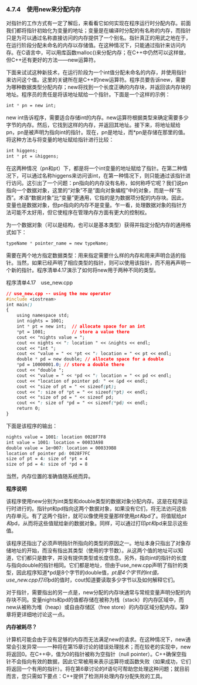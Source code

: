 ### 4.7.4　使用new来分配内存

对指针的工作方式有一定了解后，来看看它如何实现在程序运行时分配内存。前面我们都将指针初始化为变量的地址；变量是在编译时分配的有名称的内存，而指针只是为可以通过名称直接访问的内存提供了一个别名。指针真正的用武之地在于，在运行阶段分配未命名的内存以存储值。在这种情况下，只能通过指针来访问内存。在C语言中，可以用库函数malloc()来分配内存；在C++中仍然可以这样做，但C++还有更好的方法——new运算符。

下面来试试这种新技术，在运行阶段为一个int值分配未命名的内存，并使用指针来访问这个值。这里的关键所在是C++的new运算符。程序员要告诉new，需要为哪种数据类型分配内存；new将找到一个长度正确的内存块，并返回该内存块的地址。程序员的责任是将该地址赋给一个指针。下面是一个这样的示例：

```css
int * pn = new int;
```

new int告诉程序，需要适合存储int的内存。new运算符根据类型来确定需要多少字节的内存。然后，它找到这样的内存，并返回其地址。接下来，将地址赋给pn，pn是被声明为指向int的指针。现在，pn是地址，而*pn是存储在那里的值。将这种方法与将变量的地址赋给指针进行比较：

```css
int higgens;
int * pt = &higgens;
```

在这两种情况（pn和pt）下，都是将一个int变量的地址赋给了指针。在第二种情况下，可以通过名称higgens来访问该int，在第一种情况下，则只能通过该指针进行访问。这引出了一个问题：pn指向的内存没有名称，如何称呼它呢？我们说pn指向一个数据对象，这里的“对象”不是“面向对象编程”中的对象，而是一样“东西”。术语“数据对象”比“变量”更通用，它指的是为数据项分配的内存块。因此，变量也是数据对象，但pn指向的内存不是变量。乍一看，处理数据对象的指针方法可能不太好用，但它使程序在管理内存方面有更大的控制权。

为一个数据对象（可以是结构，也可以是基本类型）获得并指定分配内存的通用格式如下：

```css
typeName * pointer_name = new typeName;
```

需要在两个地方指定数据类型：用来指定需要什么样的内存和用来声明合适的指针。当然，如果已经声明了相应类型的指针，则可以使用该指针，而不用再声明一个新的指针。程序清单4.17演示了如何将new用于两种不同的类型。

程序清单4.17　use_new.cpp

```css
// use_new.cpp -- using the new operator
#include <iostream>
int main()
{
    using namespace std;
    int nights = 1001;
    int * pt = new int;  // allocate space for an int
    *pt = 1001;          // store a value there
    cout << "nights value = ";
    cout << nights << ": location " << &nights << endl;
    cout << "int ";
    cout << "value = " << *pt << ": location = " << pt << endl;
    double * pd = new double; // allocate space for a double
    *pd = 10000001.0; // store a double there
    cout << "double ";
    cout << "value = " << *pd << ": location = " << pd << endl;
    cout << "location of pointer pd: " << &pd << endl;
    cout << "size of pt = " << sizeof(pt);
    cout << ": size of *pt = " << sizeof(*pt) << endl;
    cout << "size of pd = " << sizeof pd;
    cout << ": size of *pd = " << sizeof(*pd) << endl;
    return 0;
}
```

下面是该程序的输出：

```css
nights value = 1001: location 0028F7F8
int value = 1001: location = 00033A98
double value = 1e+007: location = 000339B8
location of pointer pd: 0028F7FC
size of pt = 4: size of *pt = 4
size of pd = 4: size of *pd = 8
```

当然，内存位置的准确值随系统而异。

**程序说明**

该程序使用new分别为int类型和double类型的数据对象分配内存。这是在程序运行时进行的。指针pt和pd指向这两个数据对象，如果没有它们，将无法访问这些内存单元。有了这两个指针，就可以像使用变量那样使用*pt和*pd了。将值赋给*pt和*pd，从而将这些值赋给新的数据对象。同样，可以通过打印*pt和*pd来显示这些值。

该程序还指出了必须声明指针所指向的类型的原因之一。地址本身只指出了对象存储地址的开始，而没有指出其类型（使用的字节数）。从这两个值的地址可以知道，它们都只是数字，并没有提供类型或长度信息。另外，指向int的指针的长度与指向double的指针相同。它们都是地址，但由于use_new.cpp声明了指针的类型，因此程序知道*pd是8个字节的double值，*pt是4个字节的int值。use_new.cpp打印*pd的值时，cout知道要读取多少字节以及如何解释它们。

对于指针，需要指出的另一点是，new分配的内存块通常与常规变量声明分配的内存块不同。变量nights和pd的值都存储在被称为栈（stack）的内存区域中，而new从被称为堆（heap）或自由存储区（free store）的内存区域分配内存。第9章将更详细地讨论这一点。



**内存被耗尽？**

计算机可能会由于没有足够的内存而无法满足new的请求。在这种情况下，new通常会引发异常——一种将在第15章讨论的错误处理技术；而在较老的实现中，new将返回0。在C++中，值为0的指针被称为空指针（null pointer）。C++确保空指针不会指向有效的数据，因此它常被用来表示运算符或函数失败（如果成功，它们将返回一个有用的指针）。将在第6章讨论的if语句可帮助您处理这种问题；就目前而言，您只需如下要点：C++提供了检测并处理内存分配失败的工具。



